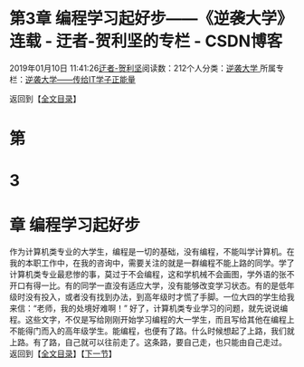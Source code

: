 
# 第3章 编程学习起好步——《逆袭大学》连载 - 迂者-贺利坚的专栏 - CSDN博客

2019年01月10日 11:41:26[迂者-贺利坚](https://me.csdn.net/sxhelijian)阅读数：212个人分类：[逆袭大学																](https://blog.csdn.net/sxhelijian/article/category/8588834)
所属专栏：[逆袭大学——传给IT学子正能量](https://blog.csdn.net/column/details/32349.html)



返回到【[全文目录](https://blog.csdn.net/sxhelijian/article/details/85908097)】
# 第
# 3
# 章 编程学习起好步
作为计算机类专业的大学生，编程是一切的基础，没有编程，不能叫学计算机。在我的本职工作中，在我的咨询中，需要关注的就是一群编程不能上路的同学。学了计算机类专业最悲惨的事，莫过于不会编程，这和学机械不会画图，学外语的张不开口有得一比。有的同学一直没有适应大学，没有能够改变学习状态。有的是低年级时没有投入，或者没有找到办法，到高年级时才慌了手脚。一位大四的学生给我来信：“老师，我的处境好难啊！”
好了，计算机类专业学习的问题，就先说说编程。这些文字，不仅是写给刚刚开始学习编程的大一学生，而且写给其他在编程上不能得门而入的高年级学生。能编程，也便有了路。什么时候想起了上路，我们就上路。有了路，自己就可以往前走了。这条路，要自己走，也只能由自己走过。
返回到【[全文目录](https://blog.csdn.net/sxhelijian/article/details/85908097)】【[下一节](https://blog.csdn.net/sxhelijian/article/details/86222065)】


